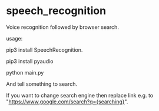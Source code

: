 ﻿# speech_recognition
Voice recognition followed by browser search.
        
 usage:

 pip3 install SpeechRecognition.

 pip3 install pyaudio

python main.py

And tell something to search.

If you want to change search engine then replace link e.g. to "https://www.google.com/search?q={searching}".
